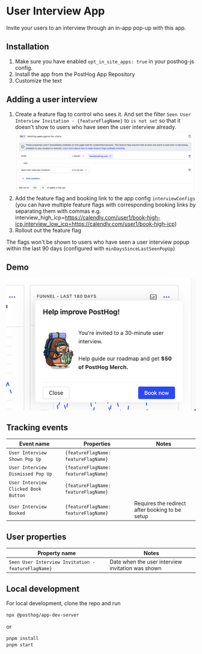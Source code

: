 # User Interview App

Invite your users to an interview through an in-app pop-up with this app.

## Installation

1. Make sure you have enabled `opt_in_site_apps: true` in your posthog-js config.
2. Install the app from the PostHog App Repository
3. Customize the text

## Adding a user interview

1. Create a feature flag to control who sees it. And set the filter `Seen User Interview Invitation - {featureFlagName}` to `is not set` so that it doesn't show to users who have seen the user interview already.
   ![Feature flag user interview not set](feature-flag-config.png)
2. Add the feature flag and booking link to the app config `interviewConfigs` (you can have multiple feature flags with corresponding booking links by separating them with commas e.g. interview_high_icp=https://calendly.com/user1/book-high-icp,interview_low_icp=https://calendly.com/user1/book-high-icp)
3. Rollout out the feature flag

The flags won't be shown to users who have seen a user interview popup within the last 90 days (configured with `minDaysSinceLastSeenPopUp`)

## Demo

![Example popup](example.png)

## Tracking events

| Event name | Properties | Notes |
| ---------- | ----------- | ----------- |
| `User Interview Shown Pop Up` | `{featureFlagName: featureFlagName}` | |
| `User Interview Dismissed Pop Up` | `{featureFlagName: featureFlagName}` | |
| `User Interview Clicked Book Button` | `{featureFlagName: featureFlagName}` | |
| `User Interview Booked` | `{featureFlagName: featureFlagName}` | Requires the redirect after booking to be setup |

## User properties

| Property name | Notes |
| ------------- | ----------- |
| `Seen User Interview Invitation - featureFlagName}` | Date when the user interview invitation was shown |

## Local development

For local development, clone the repo and run

```bash
npx @posthog/app-dev-server
```

or

```bash
pnpm install
pnpm start
```
